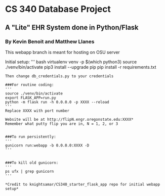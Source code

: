 # CS 340 Database Project
## A "Lite" EHR System done in Python/Flask
### By Kevin Benoit and Matthew Llanes

This webapp branch is meant for hosting on OSU server

Initial setup:
'''
bash
virtualenv venv -p $(which python3)
source ./venv/bin/activate
pip3 install --upgrade pip
pip install -r requirements.txt
```
Then change db_credentials.py to your credentials

###For routine coding:
'''
source ./venv/bin/activate
export FLASK_APP=run.py
python -m flask run -h 0.0.0.0 -p XXXX --reload
'''
Replace XXXX with port number

Website will be at http://flipN.engr.oregonstate.edu:XXXX*
Remember what putty flip you are in, N = 1, 2, or 3


###To run persistently:
'''
gunicorn run:webapp -b 0.0.0.0:XXXX -D
'''


###To kill old gunicorn:
'''
ps ufx | grep gunicorn
'''

*Credit to knightsamar/CS340_starter_flask_app repo for initial webapp setup*